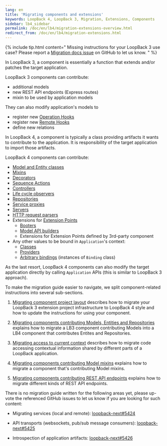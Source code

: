 ```yaml
---
lang: en
title: 'Migrating components and extensions'
keywords: LoopBack 4, LoopBack 3, Migration, Extensions, Components
sidebar: lb4_sidebar
permalink: /doc/en/lb4/migration-extensions-overview.html
redirect_from: /doc/en/lb4/migration-extensions.html
---
```


{% include tip.html content="
Missing instructions for your LoopBack 3 use case? Please report a [Migration docs issue](https://github.com/strongloop/loopback-next/issues/new?labels=question,Migration,Docs&template=Migration_docs.md) on GitHub to let us know.
" %}

In LoopBack 3, a component is essentially a function that extends and/or patches
the target application.

LoopBack 3 components can contribute:

- additional models
- new REST API endpoints (Express routes)
- mixin to be used by application models

They can also modify application's models to

- register new
  [Operation Hooks](https://loopback.io/doc/en/lb3/Operation-hooks.html)
- register new [Remote Hooks](https://loopback.io/doc/en/lb3/Remote-hooks.html)
- define new relations

In LoopBack 4, a component is typically a class providing artifacts it wants to
contribute to the application. It is responsibility of the target application to
import those artifacts.

LoopBack 4 components can contribute:

- [Model and Entity classes](../../Model.md)
- [Mixins](../../Mixin.md)
- [Decorators](../../Creating-decorators.md)
- [Sequence Actions](../../Sequence.md#actions)
- [Controllers](../../Controllers.md)
- [Life cycle observers](../../Extension-life-cycle.md)
- [Repositories](../../Repositories.md)
- [Service proxies](../../Calling-other-APIs-and-Web-Services.md)
- [Servers](../../Creating-servers.md)
- [HTTP request parsers](../../Extending-request-body-parsing.md)
- Extensions for [Extension Points](../../Extension-point-and-extensions.md)
  - [Booters](../../Booting-an-Application.md#custom-booters)
  - [Model API builders](../../Extending-Model-API-builder.md)
  - Extensions for Extension Points defined by 3rd-party component
- Any other values to be bound in `Application`'s context:
  - [Classes](../../Binding.md#a-class)
  - [Providers](../../Binding.md#a-provider)
  - [Arbitrary bindings](../../Binding.md) (instances of `Binding` class)

As the last resort, LoopBack 4 components can also modify the target application
directly by calling `Application` APIs (this is similar to LoopBack 3 approach).

To make the migration guide easier to navigate, we split component-related
instructions into several sub-sections.

1. [Migrating component project layout](./project-layout.md) describes how to
   migrate your LoopBack 3 extension project infrastructure to LoopBack 4 style
   and how to update the instructions for using your component.

1. [Migrating components contributing Models, Entities and Repositories](./models.md)
   explains how to migrate a LB3 component contributing Models into a LB4
   component that contributes Entites and Repositories.

1. [Migrating access to current context](./current-context.md) describes how to
   migrate code accessing contextual information shared by different parts of a
   LoopBack application.

1. [Migrating components contributing Model mixins](./mixins) explains how to
   migrate a component that's contributing Model mixins.

1. [Migrating components contributing REST API endpoints](./rest-api) explains
   how to migrate different kinds of REST API endpoints.

There is no migration guide written for the following areas yet, please up-vote
the referenced GitHub issues to let us know if you are looking for such content:

- Migrating services (local and remote):
  [loopback-next#5424](https://github.com/strongloop/loopback-next/issues/5424)

- API transports (websockets, pub/sub message consumers):
  [loopback-next#5425](https://github.com/strongloop/loopback-next/issues/5425)

- Introspection of application artifacts:
  [loopback-next#5426](https://github.com/strongloop/loopback-next/issues/5426)
